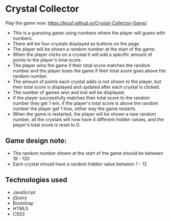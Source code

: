 # Crystal Collector
Play the game now: https://kluu1.github.io/Crystal-Collector-Game/
- This is a guessing game using numbers where the player will guess with numbers.
- There will be four crystals displayed as buttons on the page.
- The player will be shown a random number at the start of the game.
- When the player clicks on a crystal it will add a specific amount of points to the player's total score.
- The player wins the game if their total score matches the random number and the player loses the game if their total score goes above the random number.
- The amount of points each crystal adds is not shown to the player, but their total score is displayed and updated after each crystal is clicked.
- The number of games won and lost will be displayed.
- If the player successfully matches their total score to the random number they get 1 win, if the player's total score is above the random number the player get 1 loss, either way the game restarts.
- When the game is restarted, the player will be shown a new random number, all the crystals will now have 4 different hidden values, and the player's total score is reset to 0.

## Game design note:
- The random number shown at the start of the game should be between 19 - 120
- Each crystal should have a random hidden value between 1 - 12

## Technologies used
- JavaScript
- jQuery
- Bootstrap
- HTML5
- CSS3
